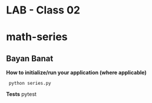 # LAB - Class 02
# math-series
## Bayan Banat

**How to initialize/run your application (where applicable)**

     python series.py

**Tests**
    pytest
